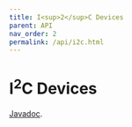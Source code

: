 ```yaml
---
title: I<sup>2</sup>C Devices
parent: API
nav_order: 2
permalink: /api/i2c.html
---
```


# I<sup>2</sup>C Devices

[Javadoc](https://www.javadoc.io/doc/com.diozero/diozero-core).
